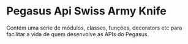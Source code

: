 # Pegasus Api Swiss Army Knife

Contém uma série de módulos, classes, funções, decorators etc para facilitar a vida de quem desenvolve as APIs do Pegasus.
